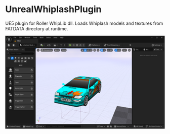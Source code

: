 # UnrealWhiplashPlugin
 UE5 plugin for Roller WhipLib dll. Loads Whiplash models and textures from FATDATA directory at runtime.

![alt text](https://github.com/Zizin13/UnrealWhiplashPlugin/blob/main/Plugins/UnrealWhiplashPlugin/screenshots/unreal.png)
